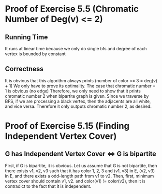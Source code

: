 # Proof of Exercise 5.5 (Chromatic Number of Deg(v) <= 2)
## Running Time
It runs at linear time because we only do single bfs and degree of each vertex is bounded by constant 

## Correctness 
It is obvious that this algorithm always prints (number of color <= 3 = deg(v) + 1)
We only have to prove its optimality.
The case that chromatic number = 1 is obvious (no edge)
Therefore, we only need to show that it prints chromatic number 2 when bipartite graph is given.
Since we traverse by BFS, if we are processing a black vertex, then 
the adjacents are all white, and vice versa.
Therefore it only outputs chromatic number 2, as desired.

# Proof of Exercise 5.15 (Finding Independent Vertex Cover)
## G has Independent Vertex Cover <=> G is bipartite
First, if G is bipartite, it is obvious.
Let us assume that G is not bipartite, 
then there exists v1, v2, v3 such that it has color 1, 2, 3 and (v1, v3) in E, (v2, v3) in E,
and there exists a odd-length path from v1 to v2.
Then, first, minimum vertex cover should contain v1, v2.
and color(v1) != color(v2), then it is contradict to the fact that it is independent.